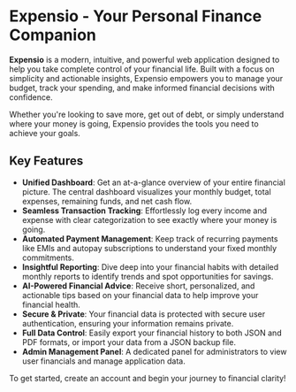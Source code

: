 # Expensio - Your Personal Finance Companion

**Expensio** is a modern, intuitive, and powerful web application designed to help you take complete control of your financial life. Built with a focus on simplicity and actionable insights, Expensio empowers you to manage your budget, track your spending, and make informed financial decisions with confidence.

Whether you're looking to save more, get out of debt, or simply understand where your money is going, Expensio provides the tools you need to achieve your goals.

## Key Features

*   **Unified Dashboard**: Get an at-a-glance overview of your entire financial picture. The central dashboard visualizes your monthly budget, total expenses, remaining funds, and net cash flow.
*   **Seamless Transaction Tracking**: Effortlessly log every income and expense with clear categorization to see exactly where your money is going.
*   **Automated Payment Management**: Keep track of recurring payments like EMIs and autopay subscriptions to understand your fixed monthly commitments.
*   **Insightful Reporting**: Dive deep into your financial habits with detailed monthly reports to identify trends and spot opportunities for savings.
*   **AI-Powered Financial Advice**: Receive short, personalized, and actionable tips based on your financial data to help improve your financial health.
*   **Secure & Private**: Your financial data is protected with secure user authentication, ensuring your information remains private.
*   **Full Data Control**: Easily export your financial history to both JSON and PDF formats, or import your data from a JSON backup file.
*   **Admin Management Panel**: A dedicated panel for administrators to view user financials and manage application data.

To get started, create an account and begin your journey to financial clarity!
